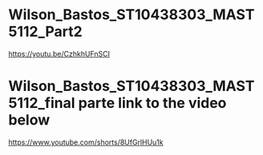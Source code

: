 # Wilson_Bastos_ST10438303_MAST5112_Part2

https://youtu.be/CzhkhUFnSCI

# Wilson_Bastos_ST10438303_MAST5112_final parte link to the video below
https://www.youtube.com/shorts/8UfGrlHUu1k
